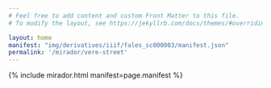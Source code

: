 ```yaml
---
# Feel free to add content and custom Front Matter to this file.
# To modify the layout, see https://jekyllrb.com/docs/themes/#overriding-theme-defaults

layout: home
manifest: "img/derivatives/iiif/fales_sc000003/manifest.json"
permalink: '/mirador/vere-street'
---
```


{% include mirador.html manifest=page.manifest %}
